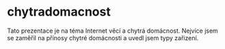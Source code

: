 # chytradomacnost
Tato prezentace je na téma Internet věcí a chytrá domácnost. Nejvíce jsem se zaměřil na přínosy chytré domácnosti a uvedl jsem typy zařizení.

